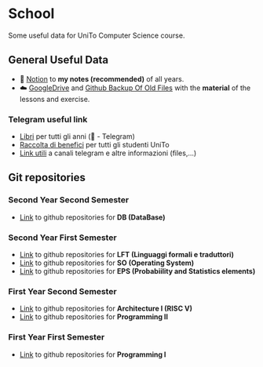 # School
Some useful data for UniTo Computer Science course.


## General Useful Data
* 📓 [Notion](https://matteodinoia.notion.site/Appunti-07db9c8c18374a6cb5439f3c1dd2c051) 
to **my notes (recommended)** of all years.
* ☁️ [GoogleDrive](https://drive.google.com/drive/folders/1ifRzfyEtgmeSgAgM3GotgujDW2efcrBz?usp=sharing) 
and [Github Backup Of Old Files](https://github.com/matteo-dinoia/uni-files) with the **material** of the lessons and exercise.


### Telegram useful link
* [Libri](http://t.me/neeggafiles)  per tutti gli anni (📢 - Telegram)
* [Raccolta di benefici](https://telegra.ph/Lista-Benefici-Accessibili-a-Studenti-Universitari-09-03) per tutti gli studenti UniTo
* [Link utili](https://tsi-unito.github.io/links) a canali telegram e altre informazioni (files,...)


## Git repositories

### Second Year Second Semester
* [Link](https://github.com/matteo-dinoia/uni-database) 
to github repositories for **DB (DataBase)**


### Second Year First Semester

* [Link](https://github.com/matteo-dinoia/uni-formal-languages) 
to github repositories for **LFT (Linguaggi formali e traduttori)**
* [Link](https://github.com/matteo-dinoia/uni-operating-system)
to github repositories for **SO (Operating System)**
* [Link](https://github.com/matteo-dinoia/uni-statistics) 
to github repositories for **EPS (Probabiility and Statistics elements)**


### First Year Second Semester
* [Link](https://github.com/matteo-dinoia/uni-architecture-1) 
to github repositories for **Architecture I (RISC V)**
* [Link](https://github.com/matteo-dinoia/uni-programming-2) 
to github repositories for **Programming II**

### First Year First Semester
* [Link](https://github.com/matteo-dinoia/uni-programming-1) 
to github repositories for **Programming I**
